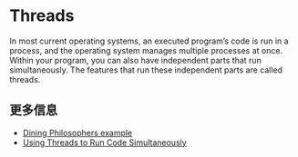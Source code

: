 # Threads

In most current operating systems, an executed program’s code is run in a process, and the operating system manages multiple processes at once.
Within your program, you can also have independent parts that run simultaneously. The features that run these independent parts are called threads.

## 更多信息

- [Dining Philosophers example](https://doc.rust-lang.org/1.4.0/book/dining-philosophers.html)
- [Using Threads to Run Code Simultaneously](https://doc.rust-lang.org/book/ch16-01-threads.html)
